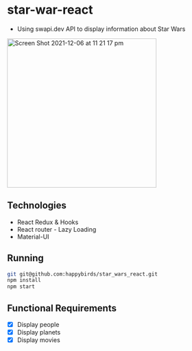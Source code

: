 # star-war-react
* Using swapi.dev API to display information about Star Wars 

<img width="348" alt="Screen Shot 2021-12-06 at 11 21 17 pm" src="https://user-images.githubusercontent.com/13622089/144960375-eebbd0a6-94c3-4f1f-821d-b82ffcb7a06c.png">


## Technologies
* React Redux & Hooks
* React router - Lazy Loading 
* Material-UI

## Running
```bash
git git@github.com:happybirds/star_wars_react.git
npm install
npm start
```


## Functional Requirements
- [x] Display people 
- [x] Display planets 
- [x] Display movies
